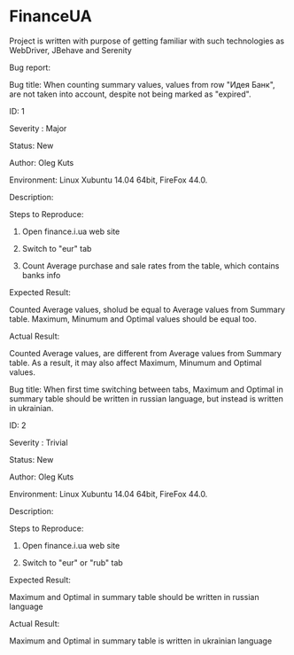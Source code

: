 # FinanceUA
Project is written with purpose of getting familiar with such technologies as WebDriver, JBehave and Serenity

Bug report:

Bug title: 
When counting summary values, values from row "Идея Банк", are not taken into account, despite not being marked as "expired". 

ID: 1

Severity : Major

Status: New

Author: Oleg Kuts

Environment: Linux Xubuntu 14.04 64bit, FireFox 44.0.

Description:

Steps to Reproduce:

1) Open finance.i.ua web site

2) Switch to "eur" tab

3) Count Average purchase and sale rates from the table, which contains banks info

Expected Result:

Counted Average values, sholud be equal to Average values from Summary table. Maximum, Minumum and Optimal values should be equal too.

Actual Result:

Counted Average values, are different from Average values from Summary table. As a result, it may also affect Maximum, Minumum and Optimal values.





Bug title: 
When first time switching between tabs, Maximum and Optimal in summary table should be written in russian language, but instead is written in ukrainian.

ID: 2

Severity : Trivial

Status: New

Author: Oleg Kuts

Environment: Linux Xubuntu 14.04 64bit, FireFox 44.0.

Description:

Steps to Reproduce:

1) Open finance.i.ua web site

2) Switch to "eur" or "rub" tab

Expected Result:

Maximum and Optimal in summary table should be written in russian language

Actual Result:

Maximum and Optimal in summary table is written in ukrainian language

